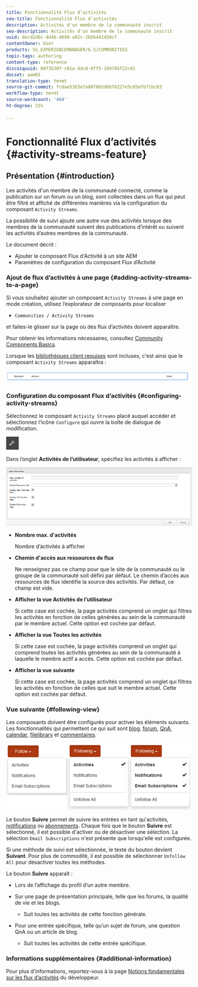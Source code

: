 ```yaml
---
title: Fonctionnalité Flux d’activités
seo-title: Fonctionnalité Flux d’activités
description: Activités d'un membre de la communauté inscrit
seo-description: Activités d'un membre de la communauté inscrit
uuid: decd2d6c-4d4b-4698-a92c-2b5b441458cf
contentOwner: User
products: SG_EXPERIENCEMANAGER/6.5/COMMUNITIES
topic-tags: authoring
content-type: reference
discoiquuid: 89f3630f-c01a-4dc0-9ff5-169785f22c01
docset: aem65
translation-type: tm+mt
source-git-commit: fcdae5363e7a0070b5d6b76227e5c65efb71bc03
workflow-type: tm+mt
source-wordcount: '464'
ht-degree: 25%

---
```



# Fonctionnalité Flux d’activités {#activity-streams-feature}

## Présentation {#introduction}

Les activités d&#39;un membre de la communauté connecté, comme la publication sur un forum ou un blog, sont collectées dans un flux qui peut être filtré et affiché de différentes manières via la configuration du composant `Activity Streams`.

La possibilité de suivi ajoute une autre vue des activités lorsque des membres de la communauté suivent des publications d’intérêt ou suivent les activités d’autres membres de la communauté.

Le document décrit :

* Ajouter le composant Flux d&#39;Activité à un site AEM
* Paramètres de configuration du composant Flux d’Activité

### Ajout de flux d’activités à une page {#adding-activity-streams-to-a-page}

Si vous souhaitez ajouter un composant `Activity Streams` à une page en mode création, utilisez l’explorateur de composants pour localiser

* `Communities / Activity Streams`

et faites-le glisser sur la page où des flux d’activités doivent apparaître.

Pour obtenir les informations nécessaires, consultez [Community Components Basics](/help/communities/basics.md).

Lorsque les [bibliothèques client requises](/help/communities/essentials-activities.md#essentials-for-client-side) sont incluses, c&#39;est ainsi que le composant `Activity Streams` apparaîtra :

![activité-flux](assets/activity-component.png)

### Configuration du composant Flux d’activités {#configuring-activity-streams}

Sélectionnez le composant `Activity Streams` placé auquel accéder et sélectionnez l&#39;icône `Configure` qui ouvre la boîte de dialogue de modification.

![configurer](assets/configure-new.png)

Dans l’onglet **Activités de l’utilisateur**, spécifiez les activités à afficher :

![activités utilisateur](assets/user-activities.png)

* **Nombre max. d&#39;activités**

   Nombre d’activités à afficher

* **Chemin d&#39;accès aux ressources de flux**

   Ne renseignez pas ce champ pour que le site de la communauté ou le groupe de la communauté soit défini par défaut. Le chemin d’accès aux ressources de flux identifie la source des activités. Par défaut, ce champ est vide.

* **Afficher la vue Activités de l’utilisateur**

   Si cette case est cochée, la page activités comprend un onglet qui filtres les activités en fonction de celles générées au sein de la communauté par le membre actuel. Cette option est cochée par défaut.

* **Afficher la vue Toutes les activités**

   Si cette case est cochée, la page activités comprend un onglet qui comprend toutes les activités générées au sein de la communauté à laquelle le membre actif a accès. Cette option est cochée par défaut.

* **Afficher la vue suivante**

   Si cette case est cochée, la page activités comprend un onglet qui filtres les activités en fonction de celles que suit le membre actuel. Cette option est cochée par défaut.

### Vue suivante {#following-view}

Les composants doivent être configurés pour activer les éléments suivants. Les fonctionnalités qui permettent ce qui suit sont [blog](/help/communities/blog-feature.md), [forum](/help/communities/forum.md), [QnA](/help/communities/working-with-qna.md), [calendar](/help/communities/calendar.md), [filelibrary](/help/communities/file-library.md) et [commentaires](/help/communities/comments.md).

![vue suivante](assets/following-activities.png)

Le bouton **Suivre** permet de suivre les entrées en tant qu&#39;activités, [notifications](/help/communities/notifications.md) ou [abonnements](/help/communities/subscriptions.md). Chaque fois que le bouton **Suivre** est sélectionné, il est possible d&#39;activer ou de désactiver une sélection. La sélection `Email Subscriptions` n&#39;est présente que lorsqu&#39;elle est configurée.

Si une méthode de suivi est sélectionnée, le texte du bouton devient **Suivant**. Pour plus de commodité, il est possible de sélectionner `Unfollow All` pour désactiver toutes les méthodes.

Le bouton **Suivre** apparaît :

* Lors de l’affichage du profil d’un autre membre.
* Sur une page de présentation principale, telle que les forums, la qualité de vie et les blogs.

   * Suit toutes les activités de cette fonction générale.

* Pour une entrée spécifique, telle qu’un sujet de forum, une question QnA ou un article de blog.

   * Suit toutes les activités de cette entrée spécifique.

### Informations supplémentaires {#additional-information}

Pour plus d’informations, reportez-vous à la page [Notions fondamentales sur les flux d’activités](/help/communities/essentials-activities.md) du développeur.
